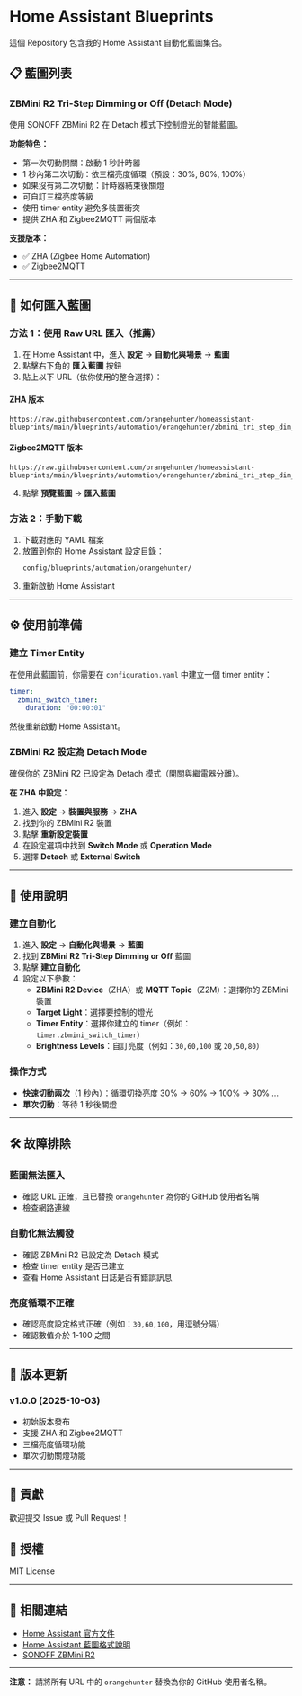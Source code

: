 # Home Assistant Blueprints

這個 Repository 包含我的 Home Assistant 自動化藍圖集合。

## 📋 藍圖列表

### ZBMini R2 Tri-Step Dimming or Off (Detach Mode)

使用 SONOFF ZBMini R2 在 Detach 模式下控制燈光的智能藍圖。

**功能特色：**
- 第一次切動開關：啟動 1 秒計時器
- 1 秒內第二次切動：依三檔亮度循環（預設：30%, 60%, 100%）
- 如果沒有第二次切動：計時器結束後關燈
- 可自訂三檔亮度等級
- 使用 timer entity 避免多裝置衝突
- 提供 ZHA 和 Zigbee2MQTT 兩個版本

**支援版本：**
- ✅ ZHA (Zigbee Home Automation)
- ✅ Zigbee2MQTT

---

## 🚀 如何匯入藍圖

### 方法 1：使用 Raw URL 匯入（推薦）

1. 在 Home Assistant 中，進入 **設定** → **自動化與場景** → **藍圖**
2. 點擊右下角的 **匯入藍圖** 按鈕
3. 貼上以下 URL（依你使用的整合選擇）：

#### ZHA 版本
```
https://raw.githubusercontent.com/orangehunter/homeassistant-blueprints/main/blueprints/automation/orangehunter/zbmini_tri_step_dim_or_off.yaml
```

#### Zigbee2MQTT 版本
```
https://raw.githubusercontent.com/orangehunter/homeassistant-blueprints/main/blueprints/automation/orangehunter/zbmini_tri_step_dim_or_off_z2m.yaml
```

4. 點擊 **預覽藍圖** → **匯入藍圖**

### 方法 2：手動下載

1. 下載對應的 YAML 檔案
2. 放置到你的 Home Assistant 設定目錄：
   ```
   config/blueprints/automation/orangehunter/
   ```
3. 重新啟動 Home Assistant

---

## ⚙️ 使用前準備

### 建立 Timer Entity

在使用此藍圖前，你需要在 `configuration.yaml` 中建立一個 timer entity：

```yaml
timer:
  zbmini_switch_timer:
    duration: "00:00:01"
```

然後重新啟動 Home Assistant。

### ZBMini R2 設定為 Detach Mode

確保你的 ZBMini R2 已設定為 Detach 模式（開關與繼電器分離）。

**在 ZHA 中設定：**
1. 進入 **設定** → **裝置與服務** → **ZHA**
2. 找到你的 ZBMini R2 裝置
3. 點擊 **重新設定裝置**
4. 在設定選項中找到 **Switch Mode** 或 **Operation Mode**
5. 選擇 **Detach** 或 **External Switch**

---

## 📖 使用說明

### 建立自動化

1. 進入 **設定** → **自動化與場景** → **藍圖**
2. 找到 **ZBMini R2 Tri-Step Dimming or Off** 藍圖
3. 點擊 **建立自動化**
4. 設定以下參數：
   - **ZBMini R2 Device**（ZHA）或 **MQTT Topic**（Z2M）：選擇你的 ZBMini 裝置
   - **Target Light**：選擇要控制的燈光
   - **Timer Entity**：選擇你建立的 timer（例如：`timer.zbmini_switch_timer`）
   - **Brightness Levels**：自訂亮度（例如：`30,60,100` 或 `20,50,80`）

### 操作方式

- **快速切動兩次**（1 秒內）：循環切換亮度 30% → 60% → 100% → 30% ...
- **單次切動**：等待 1 秒後關燈

---

## 🛠️ 故障排除

### 藍圖無法匯入
- 確認 URL 正確，且已替換 `orangehunter` 為你的 GitHub 使用者名稱
- 檢查網路連線

### 自動化無法觸發
- 確認 ZBMini R2 已設定為 Detach 模式
- 檢查 timer entity 是否已建立
- 查看 Home Assistant 日誌是否有錯誤訊息

### 亮度循環不正確
- 確認亮度設定格式正確（例如：`30,60,100`，用逗號分隔）
- 確認數值介於 1-100 之間

---

## 📝 版本更新

### v1.0.0 (2025-10-03)
- 初始版本發布
- 支援 ZHA 和 Zigbee2MQTT
- 三檔亮度循環功能
- 單次切動關燈功能

---

## 🤝 貢獻

歡迎提交 Issue 或 Pull Request！

## 📄 授權

MIT License

---

## 🔗 相關連結

- [Home Assistant 官方文件](https://www.home-assistant.io/)
- [Home Assistant 藍圖格式說明](https://www.home-assistant.io/docs/blueprint/)
- [SONOFF ZBMini R2](https://sonoff.tech/product/diy-smart-switches/zbminir2/)

---

**注意：** 請將所有 URL 中的 `orangehunter` 替換為你的 GitHub 使用者名稱。
